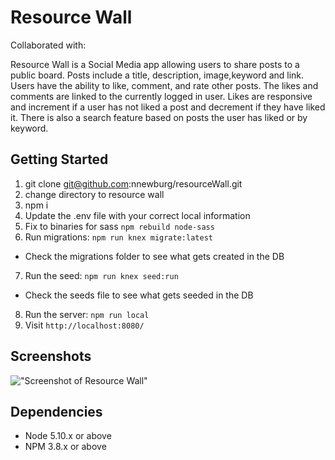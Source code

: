 Resource Wall
=====================
Collaborated with:

Resource Wall is a Social Media app allowing users to share posts to a public board. Posts include a title, description, image,keyword and link. Users have the ability to like, comment, and rate other posts. The likes and comments are linked to the currently logged in user. Likes are responsive and increment if a user has not liked a post and decrement if they have liked it.
There is also a search feature based on posts the user has liked or by keyword.


## Getting Started


1. git clone git@github.com:nnewburg/resourceWall.git
2. change directory to resource wall
3. npm i
4. Update the .env file with your correct local information
5. Fix to binaries for sass `npm rebuild node-sass`
6. Run migrations: `npm run knex migrate:latest`
  - Check the migrations folder to see what gets created in the DB
7. Run the seed: `npm run knex seed:run`
  - Check the seeds file to see what gets seeded in the DB
8. Run the server: `npm run local`
9. Visit `http://localhost:8080/`

## Screenshots

!["Screenshot of Resource Wall"](https://github.com/nnewburg/resourceWall/blob/master/docs/resourceWall1.png?raw=true)


## Dependencies

- Node 5.10.x or above
- NPM 3.8.x or above
